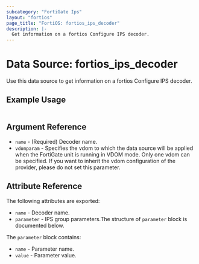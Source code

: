 ```yaml
---
subcategory: "FortiGate Ips"
layout: "fortios"
page_title: "FortiOS: fortios_ips_decoder"
description: |-
  Get information on a fortios Configure IPS decoder.
---
```


# Data Source: fortios_ips_decoder
Use this data source to get information on a fortios Configure IPS decoder.


## Example Usage

```hcl

```

## Argument Reference

* `name` - (Required) Decoder name.
* `vdomparam` - Specifies the vdom to which the data source will be applied when the FortiGate unit is running in VDOM mode. Only one vdom can be specified. If you want to inherit the vdom configuration of the provider, please do not set this parameter.

## Attribute Reference

The following attributes are exported:

* `name` - Decoder name.
* `parameter` - IPS group parameters.The structure of `parameter` block is documented below.

The `parameter` block contains:

* `name` - Parameter name.
* `value` - Parameter value.

